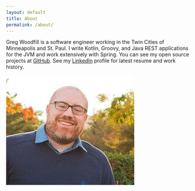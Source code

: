 ```yaml
---
layout: default
title: About
permalink: /about/
---
```


Greg Woodfill is a software engineer working in the Twin Cities of Minneapolis and St. Paul. I write Kotlin, Groovy, and Java REST applications for the JVM and work extensively with Spring. You can see my open source projects at [GitHub](http://github.com/gregwoodfill). See my [LinkedIn](https://www.linkedin.com/in/gregwoodfill/) profile for latest resume and work history.

![picture of greg woodfill](/images/about_me.jpg)
